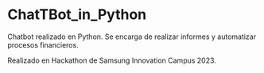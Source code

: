 # ChatTBot_in_Python
Chatbot realizado en Python. Se encarga de realizar informes y automatizar procesos financieros.

Realizado en Hackathon de Samsung Innovation Campus 2023.


